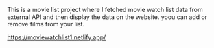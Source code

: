 This is a movie list project where I fetched movie watch list data from          
external API and then display the data on the website. yoou can add or remove films from your list.                                   

https://moviewatchlist1.netlify.app/   
